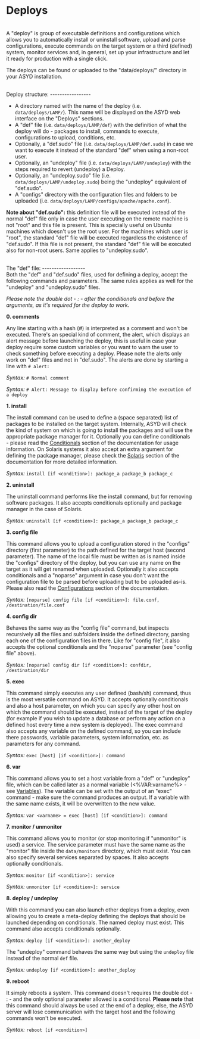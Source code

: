 Deploys
=======
<br/>
A "deploy" is group of executable definitions and configurations which allows you to
automatically install or uninstall software, upload and parse configurations, execute
commands on the target system or a third (defined) system, monitor services and, in general,
set up your infrastructure and let it ready for production with a single click.

The deploys can be found or uploaded to the "data/deploys/" directory in your ASYD installation.

<br/>
Deploy structure:
-----------------
<br/>

* A directory named with the name of the deploy (i.e. `data/deploys/LAMP/`). This name will
be displayed on the ASYD web interface on the "Deploys" sections.
* A "def" file (i.e. `data/deploys/LAMP/def`) with the definition of what the deploy will do -
packages to install, commands to execute, configurations to upload, conditions, etc.
* Optionally, a "def.sudo" file (i.e. `data/deploys/LAMP/def.sudo`) in case we want to
execute it instead of the standard "def" when using a non-root user.
* Optionally, an "undeploy" file (i.e. `data/deploys/LAMP/undeploy`) with the steps required to
revert (undeploy) a Deploy.
* Optionally, an "undeploy.sudo" file (i.e. `data/deploys/LAMP/undeploy.sudo`) being the "undeploy"
equivalent of "def.sudo".
* A "configs" directory with the configuration files and folders to be uploaded
(i.e. `data/deploys/LAMP/configs/apache/apache.conf`).

**Note about "def.sudo":** this definition file will be executed instead of the normal "def" file only in case
the user executing on the remote machine is not "root" and this file is present. This is specially useful on
Ubuntu machines which doesn't use the root user. For the machines which user is "root", the standard
"def" file will be executed regardless the existence of "def.sudo". If this file is not present,
the standard "def" file will be executed also for non-root users. Same applies to "undeploy.sudo".

<br/>
The "def" file:
------------------
<br/>
Both the "def" and "def.sudo" files, used for defining a deploy, accept the following
commands and parameters. The same rules applies as well for the "undeploy" and "undeploy.sudo" files.

*Please note the double dot - : - after the conditionals and before
the arguments, as it's required for the deploy to work.*

**0. comments**

Any line starting with a hash (#) is interpreted as a comment and won't be executed.
There's an special kind of comment, the alert, which displays an alert message before launching the deploy, this
is useful in case your deploy require some custom variables or you want to warn the user to check
something before executing a deploy. Please note the alerts only work on "def" files and not in "def.sudo".
The alerts are done by starting a line with `# alert:`

*Syntax:* `# Normal comment`

*Syntax:* `# Alert: Message to display before confirming the execution of a deploy`

**1. install**

The install command can be used to define a (space separated) list of packages to be installed
on the target system. Internally, ASYD will check the kind of system on which is going to install
the packages and will use the appropriate package manager for it. Optionally you can define
conditionals - please read the [Conditionals](conditionals.md) section of the documentation for usage information.
On Solaris systems it also accept an extra argument for defining the package manager, please check the
[Solaris](solaris.md) section of the documentation for more detailed information.

*Syntax:* `install [if <condition>]: package_a package_b package_c`

**2. uninstall**

The uninstall command performs like the install command, but for removing software packages.
It also accepts conditionals optionally and package manager in the case of Solaris.

*Syntax:* `uninstall [if <condition>]: package_a package_b package_c`

**3. config file**

This command allows you to upload a configuration stored in the "configs" directory (first parameter)
to the path defined for the target host (second parameter). The name of the local file must be
written as is named inside the "configs" directory of the deploy, but you can use any name
on the target as it will get renamed when uploaded. Optionally it also accepts conditionals
and a "noparse" argument in case you don't want the configuration file to be parsed before uploading
but to be uploaded as-is. Please also read the [Configurations](configurations.md) section of the documentation.

*Syntax:* `[noparse] config file [if <condition>]: file.conf, /destination/file.conf`

**4. config dir**

Behaves the same way as the "config file" command, but inspects recursively all the files and
subfolders inside the defined directory, parsing each one of the configuration files in there.
Like for "config file", it also accepts the optional conditionals and the "noparse" parameter
(see "config file" above).

*Syntax:* `[noparse] config dir [if <condition>]: confdir, /destination/dir`

**5. exec**

This command simply executes any user defined (bash/sh) command, thus is the most versatile
command on ASYD. It accepts optionally conditionals and also a host parameter, on which you can
specify any other host on which the command should be executed, instead of the target of the
deploy (for example if you wish to update a database or perform any action on a defined host
every time a new system is deployed). The exec command also accepts any variable on the defined
command, so you can include there passwords, variable parameters, system information, etc. as
parameters for any command.

*Syntax:* `exec [host] [if <condition>]: command`

**6. var**

This command allows you to set a host variable from a "def" or "undeploy" file, which can be called
later as a normal variable (<%VAR:varname%> - see [Variables](variables.md)). The variable can be
set with the output of an "exec" command - make sure the command produces an output. If a variable
with the same name exists, it will be overwritten to the new value.

*Syntax:* `var <varname> = exec [host] [if <condition>]: command`

**7. monitor / unmonitor**

This command allows you to monitor (or stop monitoring if "unmonitor" is used) a service. The service parameter must have the same name
as the "monitor" file inside the `data/monitors` directory, which must exist. You can
also specify several services separated by spaces. It also accepts optionally conditionals.

*Syntax:* `monitor [if <condition>]: service`

*Syntax:* `unmonitor [if <condition>]: service`

**8. deploy / undeploy**

With this command you can also launch other deploys from a deploy, even allowing you to create
a meta-deploy defining the deploys that should be launched depending on conditionals. The
named deploy must exist. This command also accepts conditionals optionally.

*Syntax:* `deploy [if <condition>]: another_deploy`

The "undeploy" command behaves the same way but using the `undeploy` file instead of
the normal `def` file.

*Syntax:* `undeploy [if <condition>]: another_deploy`

**9. reboot**

It simply reboots a system. This command doesn't requires the double dot - : - and the only
optional parameter allowed is a conditional. **Please note** that this command should always
be used at the end of a deploy, else, the ASYD server will lose communication with the
target host and the following commands won't be executed.

*Syntax:* `reboot [if <condition>]`
